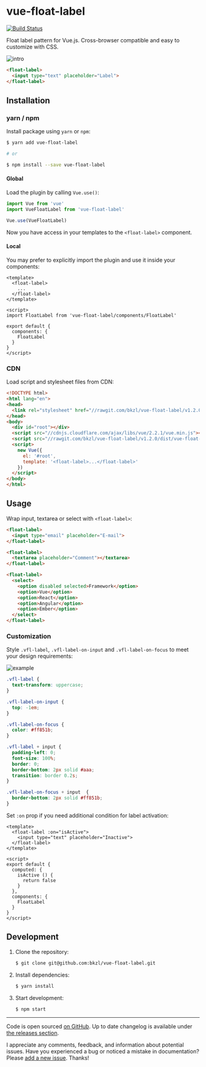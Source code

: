 # vue-float-label

[![Build Status](https://travis-ci.org/bkzl/vue-float-label.svg?branch=master)](https://travis-ci.org/bkzl/vue-float-label)

Float label pattern for Vue.js. Cross-browser compatible and easy to customize
with CSS.

![intro](https://github.com/bkzl/vue-float-label/raw/master/demo/intro.gif)

```html
<float-label>
  <input type="text" placeholder="Label">
</float-label>
```

## Installation

### yarn / npm

Install package using `yarn` or `npm`:

```sh
$ yarn add vue-float-label

# or

$ npm install --save vue-float-label
```

#### Global

Load the plugin by calling `Vue.use()`:

```js
import Vue from 'vue'
import VueFloatLabel from 'vue-float-label'

Vue.use(VueFloatLabel)
```

Now you have access in your templates to the `<float-label>` component.

#### Local

You may prefer to explicitly import the plugin and use it inside your components:

```vue
<template>
  <float-label>
    ...
  </float-label>
</template>

<script>
import FloatLabel from 'vue-float-label/components/FloatLabel'

export default {
  components: {
    FloatLabel
  }
}
</script>
```

### CDN

Load script and stylesheet files from CDN:

```html
<!DOCTYPE html>
<html lang="en">
<head>
  <link rel="stylesheet" href="//rawgit.com/bkzl/vue-float-label/v1.2.0/dist/vue-float-label.css">
</head>
<body>
  <div id="root"></div>
  <script src="//cdnjs.cloudflare.com/ajax/libs/vue/2.2.1/vue.min.js"></script>
  <script src="//rawgit.com/bkzl/vue-float-label/v1.2.0/dist/vue-float-label.js"></script>
  <script>
    new Vue({
      el: '#root',
      template: '<float-label>...</float-label>'
    })
  </script>
</body>
</html>
```

## Usage

Wrap input, textarea or select with `<float-label>`:

```html
<float-label>
  <input type="email" placeholder="E-mail">
</float-label>

<float-label>
  <textarea placeholder="Comment"></textarea>
</float-label>

<float-label>
  <select>
    <option disabled selected>Framework</option>
    <option>Vue</option>
    <option>React</option>
    <option>Angular</option>
    <option>Ember</option>
  </select>
</float-label>
```

### Customization

Style `.vfl-label`, `.vfl-label-on-input` and `.vfl-label-on-focus`
to meet your design requirements:

![example](https://github.com/bkzl/vue-float-label/raw/master/demo/example.gif)

```css
.vfl-label {
  text-transform: uppercase;
}

.vfl-label-on-input {
  top: -1em;
}

.vfl-label-on-focus {
  color: #ff851b;
}

.vfl-label + input {
  padding-left: 0;
  font-size: 100%;
  border: 0;
  border-bottom: 2px solid #aaa;
  transition: border 0.2s;
}

.vfl-label-on-focus + input  {
  border-bottom: 2px solid #ff851b;
}
```

Set `:on` prop if you need additional condition for label activation:

```vue
<template>
  <float-label :on="isActive">
    <input type="text" placeholder="Inactive">
  </float-label>
</template>

<script>
export default {
  computed: {
    isActive () {
      return false
    }
  },
  components: {
    FloatLabel
  }
}
</script>
```

## Development

1. Clone the repository:

    ```sh
    $ git clone git@github.com:bkzl/vue-float-label.git
    ```

2. Install dependencies:

    ```sh
    $ yarn install
    ```

3. Start development:

    ```sh
    $ npm start
    ```

* * *

Code is open sourced [on GitHub](https://github.com/bkzl/vue-float-label). Up to date changelog is available under [the releases section](https://github.com/bkzl/vue-float-label/releases).

I appreciate any comments, feedback, and information about potential issues. Have you experienced a bug or noticed a mistake in documentation? Please [add a new issue](https://github.com/bkzl/vue-float-label/issues). Thanks!
